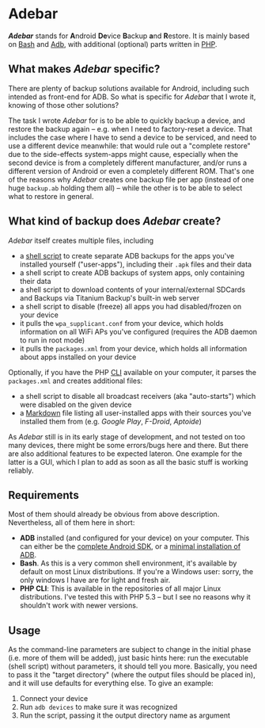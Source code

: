 # Adebar
***Adebar*** stands for <b>A</b>ndroid <b>De</b>vice <b>B</b>ackup <b>a</b>nd <b>R</b>estore. It is mainly based on [Bash](http://en.wikipedia.org/wiki/Bash_%28Unix_shell%29 "Wikipedia: Bash (Unix shell)") and [Adb](http://en.wikipedia.org/wiki/Android_Debug_Bridge "Wikipedia: Android Debug Bridge"), with additional (optional) parts written in [PHP](http://en.wikipedia.org/wiki/PHP "Wikipedia: PHP").


## What makes *Adebar* specific?
There are plenty of backup solutions available for Android, including such intended as front-end for ADB. So what is specific for *Adebar* that I wrote it, knowing of those other solutions?

The task I wrote *Adebar* for is to be able to quickly backup a device, and restore the backup again – e.g. when I need to factory-reset a device. That includes the case where I have to send a device to be serviced, and need to use a different device meanwhile: that would rule out a "complete restore" due to the side-effects system-apps might cause, especially when the second device is from a completely different manufacturer, and/or runs a different version of Android or even a completely different ROM. That's one of the reasons why *Adebar* creates one backup file per app (instead of one huge `backup.ab` holding them all) – while the other is to be able to select what to restore in general.


## What kind of backup does *Adebar* create?
*Adebar* itself creates multiple files, including

* a [shell script](http://en.wikipedia.org/wiki/Shell_script "Wikipedia: Shell script") to create separate ADB backups for the apps you've installed yourself ("user-apps"), including their `.apk` files and their data
* a shell script to create ADB backups of system apps, only containing their data
* a shell script to download contents of your internal/external SDCards and Backups via Titanium Backup's built-in web server
* a shell script to disable (freeze) all apps you had disabled/frozen on your device
* it pulls the `wpa_supplicant.conf` from your device, which holds information on all WiFi APs you've configured (requires the ADB daemon to run in root mode)
* it pulls the `packages.xml` from your device, which holds all information about apps installed on your device

Optionally, if you have the PHP [CLI](http://en.wikipedia.org/wiki/Command-line_interface "Wikipedia: Command-line interface") available on your computer, it parses the `packages.xml` and creates additional files:

* a shell script to disable all broadcast receivers (aka "auto-starts") which were disabled on the given device
* a [Markdown](http://en.wikipedia.org/wiki/Markdown "Wikipedia: Markdown") file listing all user-installed apps with their sources you've installed them from (e.g. *Google Play*, *F-Droid*, *Aptoide*)

As *Adebar* still is in its early stage of development, and not tested on too many devices, there might be some errors/bugs here and there. But there are also additional features to be expected lateron. One example for the latter is a GUI, which I plan to add as soon as all the basic stuff is working reliably.


## Requirements
Most of them should already be obvious from above description. Nevertheless, all of them here in short:

* **ADB** installed (and configured for your device) on your computer. This can either be the [complete Android SDK](https://developer.android.com/sdk/index.html "Android SDK at Android Developers"), or a [minimal installation of ADB](http://android.stackexchange.com/q/42474/16575 "Android.SE: Is there a minimal installation of ADB?").
* **Bash**. As this is a very common shell environment, it's available by default on most Linux distributions. If you're a Windows user: sorry, the only windows I have are for light and fresh air.
* **PHP CLI**: This is available in the repositories of all major Linux distributions. I've tested this with PHP 5.3 – but I see no reasons why it shouldn't work with newer versions.


## Usage
As the command-line parameters are subject to change in the initial phase (i.e. more of them will be added), just basic hints here: run the executable (shell script) without parameters, it should tell you more. Basically, you need to pass it the "target directory" (where the output files should be placed in), and it will use defaults for everything else. To give an example:

1. Connect your device
1. Run `adb devices` to make sure it was recognized
1. Run the script, passing it the output directory name as argument
